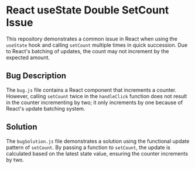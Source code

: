 # React useState Double SetCount Issue

This repository demonstrates a common issue in React when using the `useState` hook and calling `setCount` multiple times in quick succession.  Due to React's batching of updates, the count may not increment by the expected amount.

## Bug Description
The `bug.js` file contains a React component that increments a counter.  However, calling `setCount` twice in the `handleClick` function does not result in the counter incrementing by two; it only increments by one because of React's update batching system.

## Solution
The `bugSolution.js` file demonstrates a solution using the functional update pattern of `setCount`.  By passing a function to `setCount`, the update is calculated based on the latest state value, ensuring the counter increments by two.